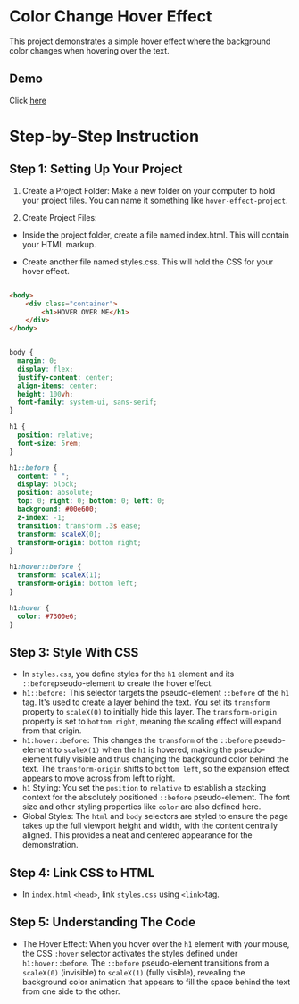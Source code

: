 # Color Change Hover Effect


This project demonstrates a simple hover effect where the background color 
changes when hovering over the text.

## Demo 

Click [here](https://saymekh.github.io/Color-changer/)


# Step-by-Step Instruction


## Step 1: Setting Up Your Project

1. Create a Project Folder: Make a new folder on your computer to hold your 
project files. You can name it something like ```hover-effect-project```.

2. Create Project Files:

* Inside the project folder, create a file named index.html. This will contain 
your HTML markup. 

* Create another file named styles.css. This will hold the CSS for your hover 
effect.

```html 

<body>
    <div class="container">
        <h1>HOVER OVER ME</h1>
    </div>
</body>

```

```css

body {
  margin: 0;
  display: flex;
  justify-content: center;
  align-items: center;
  height: 100vh;
  font-family: system-ui, sans-serif;
}

h1 {
  position: relative;
  font-size: 5rem;
}

h1::before {
  content: " ";
  display: block;
  position: absolute;
  top: 0; right: 0; bottom: 0; left: 0;
  background: #00e600;
  z-index: -1;
  transition: transform .3s ease;
  transform: scaleX(0);
  transform-origin: bottom right;
}

h1:hover::before {
  transform: scaleX(1);
  transform-origin: bottom left;
}

h1:hover {
  color: #7300e6; 
}

```


## Step 3: Style With CSS

* In ```styles.css```, you define styles for the ```h1``` element and its 
```::before```pseudo-element to create the hover effect.
* ```h1::before:``` This selector targets the pseudo-element ```::before``` of 
the ```h1``` tag. It's used to create a layer behind the text. You set its 
```transform``` property to ```scaleX(0)``` to initially hide this layer. 
The ```transform-origin``` property is set to ```bottom right```, meaning 
the scaling effect will expand from that origin.
* ```h1:hover::before:``` This changes the ```transform``` of the ```::before``` 
pseudo-element to ```scaleX(1)``` when the ```h1``` is hovered, making the 
pseudo-element fully visible and thus changing the background color behind 
the text. The ```transform-origin``` shifts to ```bottom left```, so the 
expansion effect appears to move across from left to right.
* ```h1``` Styling: You set the ```position``` to ```relative``` to establish a 
stacking context for the absolutely positioned ```::before``` pseudo-element. 
The font size and other styling properties like ```color``` are also defined 
here.
* Global Styles: The ```html``` and ```body``` selectors are styled to ensure 
the page takes up the full viewport height and width, with the content centrally 
aligned. This provides a neat and centered appearance for the demonstration.


## Step 4: Link CSS to HTML

* In ```index.html``` ```<head>```, link ```styles.css``` using ```<link>```tag.


## Step 5: Understanding The Code


* The Hover Effect: When you hover over the ```h1``` element with your mouse, 
the CSS ```:hover``` selector activates the styles defined under 
```h1:hover::before```. The ```::before``` pseudo-element transitions from a 
```scaleX(0)``` (invisible) to ```scaleX(1)``` (fully visible), revealing the 
background color animation that appears to fill the space behind the text from 
one side to the other.
